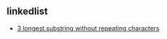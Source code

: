 ## linkedlist

- [3 longest substring without repeating characters](https://github.com/rong118/cs_note_101/blob/master/algorithms/leetcode/sliding_windows/3_longest_substring_without_repeating_characters.md)